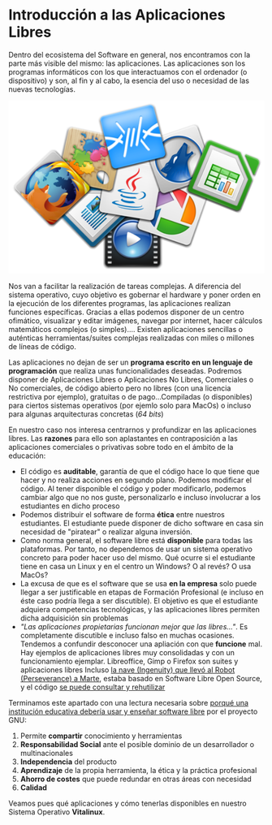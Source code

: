 # Introducción a las Aplicaciones Libres

Dentro del ecosistema del Software en general, nos encontramos con la parte más visible del mismo: las aplicaciones. Las aplicaciones son los programas informáticos con los que interactuamos con el ordenador (o dispositivo) y son, al fin y al cabo, la esencia del uso o necesidad de las nuevas tecnologías.

![ecosistema de aplicaciones](../img/parte5/aplicaciones_ecosistema.png "Ecosistema de Aplicaciones")

Nos van a facilitar la realización de tareas complejas. A diferencia del sistema operativo, cuyo objetivo es gobernar el hardware y poner orden en la ejecución de los diferentes programas, las aplicaciones realizan funciones específicas. Gracias a ellas podemos disponer de un centro ofimático, visualizar y editar imágenes, navegar por internet, hacer cálculos matemáticos complejos (o simples).... Existen aplicaciones sencillas o auténticas herramientas/suites complejas realizadas con miles o millones de líneas de código.

Las aplicaciones no dejan de ser un **programa escrito en un lenguaje de programación** que realiza unas funcionalidades deseadas. Podremos disponer de Aplicaciones Libres o Aplicaciones No Libres, Comerciales o No comerciales, de código abierto pero no libres (con una licencia restrictiva por ejemplo), gratuitas o de pago...Compiladas (o disponibles) para ciertos sistemas operativos (por ejemlo solo para MacOs) o incluso para algunas arquitecturas concretas (*64 bits*)

En nuestro caso nos interesa centrarnos y profundizar en las aplicaciones libres. Las **razones** para ello son aplastantes en contraposición a las aplicaciones comerciales o privativas sobre todo en el ámbito de la educación:

* El código es **auditable**, garantía de que el código hace lo que tiene que hacer y no realiza acciones en segundo plano.
   Podemos modificar el código. Al tener disponible el código y poder modificarlo, podemos cambiar algo que no nos guste, personalizarlo e incluso involucrar a los estudiantes en dicho proceso
* Podemos distribuir el software de forma **ética** entre nuestros estudiantes. El estudiante puede disponer de dicho software en casa sin necesidad de "piratear" o realizar alguna inversión.
* Como norma general, el software libre está **disponible** para todas las plataformas. Por tanto, no dependemos de usar un sistema operativo concreto para poder hacer uso del mismo. Qué ocurre si el estudiante tiene en casa un Linux y en el centro un Windows? O al revés? O usa MacOs?
* La excusa de que es el software que se usa **en la empresa** solo puede llegar a ser justificable en etapas de Formación Profesional (e incluso en éste caso podría llega a ser discutible). El objetivo es que el estudiante adquiera competencias tecnológicas, y las aplicaciones libres permiten dicha adquisición sin problemas
* *"Las aplicaciones propietarias funcionan mejor que las libres..."*. Es completamente discutible e incluso falso en muchas ocasiones. Tendemos a confundir desconocer una apliación con que **funcione** mal. Hay ejemplos de aplicaciones libres muy consolidadas y con un funcionamiento ejemplar.
   Libreoffice, Gimp o Firefox son suites y aplicaciones libres
   Incluso [la nave (Ingenuity) que llevó al Robot (Perseverance) a Marte](https://www.genbeta.com/linux/2021-ano-linux-marte-gracias-a-ser-sistema-operativo-helicoptero-que-acompana-al-rover-perseverance), estaba basado en Software Libre Open Source, y el código [se puede consultar y rehutilizar](https://github.com/nasa/fprime)

Terminamos este apartado con una lectura necesaria sobre [porqué una institución educativa debería usar y enseñar software libre](https://www.gnu.org/education/edu-why.html "GNU Page") por el proyecto GNU:

1. Permite **compartir** conocimiento y herramientas
2. **Responsabilidad Social** ante el posible dominio de un desarrollador o multinacionales
3. **Independencia** del producto
4. **Aprendizaje** de la propia herramienta, la ética y la práctica profesional
5. **Ahorro de costes** que puede redundar en otras áreas con necesidad
6. **Calidad**

Veamos pues qué aplicaciones y cómo tenerlas disponibles en nuestro Sistema Operativo **Vitalinux**.
